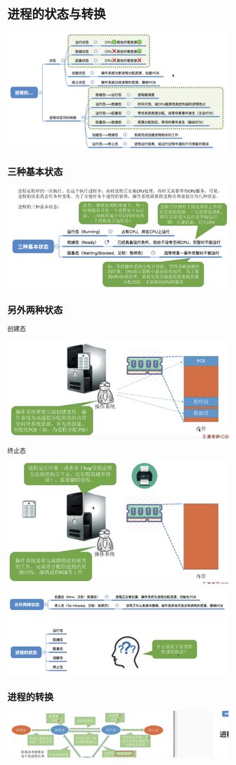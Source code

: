 # 进程的状态与转换

![image-20221123212856562](imags/image-20221123212856562.png)

## 三种基本状态

![image-20221123212141760](imags/image-20221123212141760.png)

## 另外两种状态

创建态

![image-20221123212320955](imags/image-20221123212320955.png)

终止态

![image-20221123212412340](imags/image-20221123212412340.png)

![image-20221123212459962](imags/image-20221123212459962.png)

## 进程的转换

![image-20221123212753899](imags/image-20221123212753899.png)











